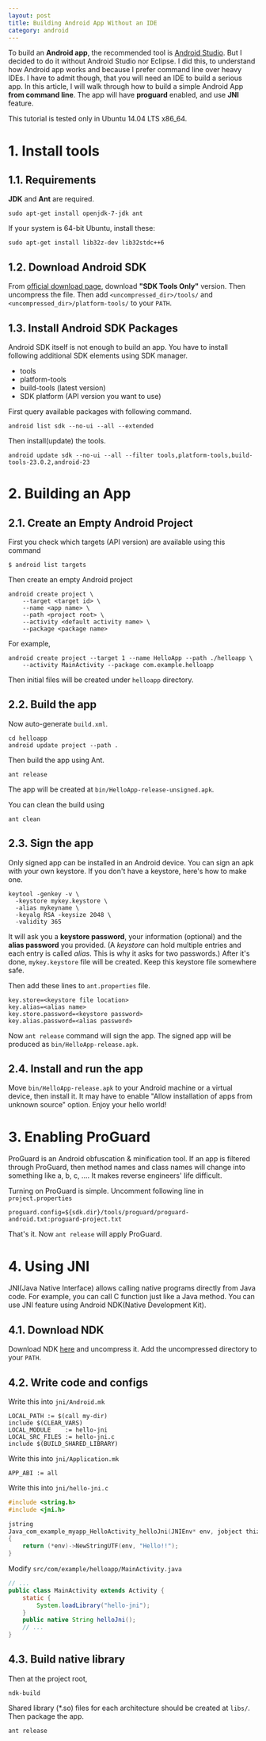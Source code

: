 ```yaml
---
layout: post
title: Building Android App Without an IDE
category: android
---
```


To build an **Android app**, the recommended tool is [Android Studio](http://developer.android.com/sdk/index.html). But I decided to do it without Android Studio nor Eclipse. I did this, to understand how Android app works and because I prefer command line over heavy IDEs. I have to admit though, that you will need an IDE to build a serious app. In this article, I will walk through how to build a simple Android App **from command line**. The app will have **proguard** enabled, and use **JNI** feature.

This tutorial is tested only in Ubuntu 14.04 LTS x86_64.

# 1. Install tools

## 1.1. Requirements

**JDK** and **Ant** are required.

```
sudo apt-get install openjdk-7-jdk ant
```

If your system is 64-bit Ubuntu, install these:

```
sudo apt-get install lib32z-dev lib32stdc++6
```

## 1.2. Download Android SDK

From [official download page](http://developer.android.com/sdk/index.html), download **"SDK Tools Only"** version. Then uncompress the file. Then add `<uncompressed_dir>/tools/` and `<uncompressed_dir>/platform-tools/` to your `PATH`.

## 1.3. Install Android SDK Packages

Android SDK itself is not enough to build an app. You have to install following additional SDK elements using SDK manager.

- tools
- platform-tools
- build-tools (latest version)
- SDK platform (API version you want to use)

First query available packages with following command.

```
android list sdk --no-ui --all --extended
```

Then install(update) the tools.

```
android update sdk --no-ui --all --filter tools,platform-tools,build-tools-23.0.2,android-23
```

# 2. Building an App

## 2.1. Create an Empty Android Project

First you check which targets (API version) are available using this command

```
$ android list targets
```

Then create an empty Android project

```
android create project \
	--target <target id> \
	--name <app name> \
	--path <project root> \
	--activity <default activity name> \
	--package <package name>
```

For example,

```
android create project --target 1 --name HelloApp --path ./helloapp \
	--activity MainActivity --package com.example.helloapp
```

Then initial files will be created under `helloapp` directory.

## 2.2. Build the app

Now auto-generate `build.xml`.

```
cd helloapp
android update project --path .
```

Then build the app using Ant.

```
ant release
```

The app will be created at `bin/HelloApp-release-unsigned.apk`.

You can clean the build using

```
ant clean
```

## 2.3. Sign the app

Only signed app can be installed in an Android device. You can sign an apk with your own keystore. If you don't have a keystore, here's how to make one.

```
keytool -genkey -v \
  -keystore mykey.keystore \
  -alias mykeyname \
  -keyalg RSA -keysize 2048 \
  -validity 365
```

It will ask you a **keystore password**, your information (optional) and the **alias password** you provided. (A *keystore* can hold multiple entries and each entry is called *alias*. This is why it asks for two passwords.) After it's done, `mykey.keystore` file will be created. Keep this keystore file somewhere safe.

Then add these lines to `ant.properties` file.

```
key.store=<keystore file location>
key.alias=<alias name>
key.store.password=<keystore password>
key.alias.password=<alias password>
```

Now  `ant release` command will sign the app. The signed app will be produced as `bin/HelloApp-release.apk`.

## 2.4. Install and run the app

Move `bin/HelloApp-release.apk` to your Android machine or a virtual device, then install it. It may have to enable "Allow installation of apps from unknown source" option. Enjoy your hello world!

# 3. Enabling ProGuard

ProGuard is an Android obfuscation & minification tool. If an app is filtered through ProGuard, then method names and class names will change into something like a, b, c, .... It makes reverse engineers' life difficult.

Turning on ProGuard is simple. Uncomment following line in `project.properties`

```
proguard.config=${sdk.dir}/tools/proguard/proguard-android.txt:proguard-project.txt
```

That's it. Now `ant release` will apply ProGuard.

# 4. Using JNI

JNI(Java Native Interface) allows calling native programs directly from Java code. For example, you can call C function just like a Java method. You can use JNI feature using Android NDK(Native Development Kit).

## 4.1. Download NDK

Download NDK [here](http://developer.android.com/ndk/downloads/index.html) and uncompress it. Add the uncompressed directory to your `PATH`.

## 4.2. Write code and configs

Write this into `jni/Android.mk`

```
LOCAL_PATH := $(call my-dir)
include $(CLEAR_VARS)
LOCAL_MODULE    := hello-jni
LOCAL_SRC_FILES := hello-jni.c
include $(BUILD_SHARED_LIBRARY)
```

Write this into `jni/Application.mk`

```
APP_ABI := all
```

Write this into `jni/hello-jni.c`

```c
#include <string.h>
#include <jni.h>

jstring
Java_com_example_myapp_HelloActivity_helloJni(JNIEnv* env, jobject thiz)
{
    return (*env)->NewStringUTF(env, "Hello!!");
}
```

Modify `src/com/example/helloapp/MainActivity.java`

```java
// ...
public class MainActivity extends Activity {
	static {
		System.loadLibrary("hello-jni");
	}
	public native String helloJni();
	// ...
}
```

## 4.3. Build native library

Then at the project root,

```
ndk-build
```

Shared library (\*.so) files for each architecture should be created at `libs/`. Then package the app.

```
ant release
```


